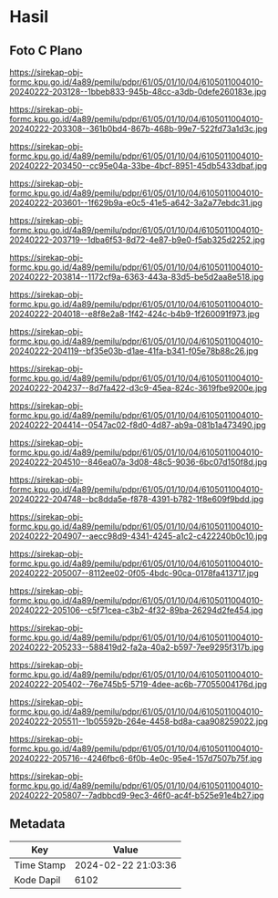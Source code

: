 # Hasil

## Foto C Plano

https://sirekap-obj-formc.kpu.go.id/4a89/pemilu/pdpr/61/05/01/10/04/6105011004010-20240222-203128--1bbeb833-945b-48cc-a3db-0defe260183e.jpg

https://sirekap-obj-formc.kpu.go.id/4a89/pemilu/pdpr/61/05/01/10/04/6105011004010-20240222-203308--361b0bd4-867b-468b-99e7-522fd73a1d3c.jpg

https://sirekap-obj-formc.kpu.go.id/4a89/pemilu/pdpr/61/05/01/10/04/6105011004010-20240222-203450--cc95e04a-33be-4bcf-8951-45db5433dbaf.jpg

https://sirekap-obj-formc.kpu.go.id/4a89/pemilu/pdpr/61/05/01/10/04/6105011004010-20240222-203601--1f629b9a-e0c5-41e5-a642-3a2a77ebdc31.jpg

https://sirekap-obj-formc.kpu.go.id/4a89/pemilu/pdpr/61/05/01/10/04/6105011004010-20240222-203719--1dba6f53-8d72-4e87-b9e0-f5ab325d2252.jpg

https://sirekap-obj-formc.kpu.go.id/4a89/pemilu/pdpr/61/05/01/10/04/6105011004010-20240222-203814--1172cf9a-6363-443a-83d5-be5d2aa8e518.jpg

https://sirekap-obj-formc.kpu.go.id/4a89/pemilu/pdpr/61/05/01/10/04/6105011004010-20240222-204018--e8f8e2a8-1f42-424c-b4b9-1f260091f973.jpg

https://sirekap-obj-formc.kpu.go.id/4a89/pemilu/pdpr/61/05/01/10/04/6105011004010-20240222-204119--bf35e03b-d1ae-41fa-b341-f05e78b88c26.jpg

https://sirekap-obj-formc.kpu.go.id/4a89/pemilu/pdpr/61/05/01/10/04/6105011004010-20240222-204237--8d7fa422-d3c9-45ea-824c-3619fbe9200e.jpg

https://sirekap-obj-formc.kpu.go.id/4a89/pemilu/pdpr/61/05/01/10/04/6105011004010-20240222-204414--0547ac02-f8d0-4d87-ab9a-081b1a473490.jpg

https://sirekap-obj-formc.kpu.go.id/4a89/pemilu/pdpr/61/05/01/10/04/6105011004010-20240222-204510--846ea07a-3d08-48c5-9036-6bc07d150f8d.jpg

https://sirekap-obj-formc.kpu.go.id/4a89/pemilu/pdpr/61/05/01/10/04/6105011004010-20240222-204748--bc8dda5e-f878-4391-b782-1f8e609f9bdd.jpg

https://sirekap-obj-formc.kpu.go.id/4a89/pemilu/pdpr/61/05/01/10/04/6105011004010-20240222-204907--aecc98d9-4341-4245-a1c2-c422240b0c10.jpg

https://sirekap-obj-formc.kpu.go.id/4a89/pemilu/pdpr/61/05/01/10/04/6105011004010-20240222-205007--8112ee02-0f05-4bdc-90ca-0178fa413717.jpg

https://sirekap-obj-formc.kpu.go.id/4a89/pemilu/pdpr/61/05/01/10/04/6105011004010-20240222-205106--c5f71cea-c3b2-4f32-89ba-26294d2fe454.jpg

https://sirekap-obj-formc.kpu.go.id/4a89/pemilu/pdpr/61/05/01/10/04/6105011004010-20240222-205233--588419d2-fa2a-40a2-b597-7ee9295f317b.jpg

https://sirekap-obj-formc.kpu.go.id/4a89/pemilu/pdpr/61/05/01/10/04/6105011004010-20240222-205402--76e745b5-5719-4dee-ac6b-77055004176d.jpg

https://sirekap-obj-formc.kpu.go.id/4a89/pemilu/pdpr/61/05/01/10/04/6105011004010-20240222-205511--1b05592b-264e-4458-bd8a-caa908259022.jpg

https://sirekap-obj-formc.kpu.go.id/4a89/pemilu/pdpr/61/05/01/10/04/6105011004010-20240222-205716--4246fbc6-6f0b-4e0c-95e4-157d7507b75f.jpg

https://sirekap-obj-formc.kpu.go.id/4a89/pemilu/pdpr/61/05/01/10/04/6105011004010-20240222-205807--7adbbcd9-9ec3-46f0-ac4f-b525e91e4b27.jpg


## Metadata

| Key        | Value               |
| ---------- | ------------------- |
| Time Stamp | 2024-02-22 21:03:36 |
| Kode Dapil | 6102                |



